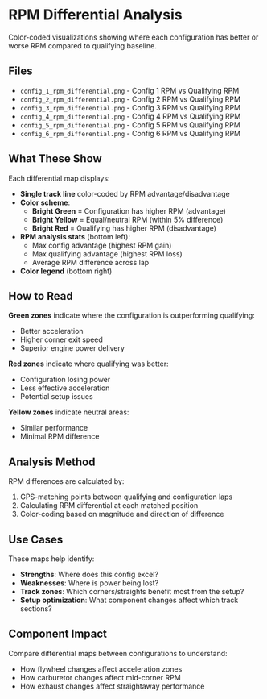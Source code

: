 # RPM Differential Analysis

Color-coded visualizations showing where each configuration has better or worse RPM compared to qualifying baseline.

## Files

- `config_1_rpm_differential.png` - Config 1 RPM vs Qualifying RPM
- `config_2_rpm_differential.png` - Config 2 RPM vs Qualifying RPM
- `config_3_rpm_differential.png` - Config 3 RPM vs Qualifying RPM
- `config_4_rpm_differential.png` - Config 4 RPM vs Qualifying RPM
- `config_5_rpm_differential.png` - Config 5 RPM vs Qualifying RPM
- `config_6_rpm_differential.png` - Config 6 RPM vs Qualifying RPM

## What These Show

Each differential map displays:
- **Single track line** color-coded by RPM advantage/disadvantage
- **Color scheme**:
  - **Bright Green** = Configuration has higher RPM (advantage)
  - **Bright Yellow** = Equal/neutral RPM (within 5% difference)
  - **Bright Red** = Qualifying has higher RPM (disadvantage)
- **RPM analysis stats** (bottom left):
  - Max config advantage (highest RPM gain)
  - Max qualifying advantage (highest RPM loss)
  - Average RPM difference across lap
- **Color legend** (bottom right)

## How to Read

**Green zones** indicate where the configuration is outperforming qualifying:
- Better acceleration
- Higher corner exit speed
- Superior engine power delivery

**Red zones** indicate where qualifying was better:
- Configuration losing power
- Less effective acceleration
- Potential setup issues

**Yellow zones** indicate neutral areas:
- Similar performance
- Minimal RPM difference

## Analysis Method

RPM differences are calculated by:
1. GPS-matching points between qualifying and configuration laps
2. Calculating RPM differential at each matched position
3. Color-coding based on magnitude and direction of difference

## Use Cases

These maps help identify:
- **Strengths**: Where does this config excel?
- **Weaknesses**: Where is power being lost?
- **Track zones**: Which corners/straights benefit most from the setup?
- **Setup optimization**: What component changes affect which track sections?

## Component Impact

Compare differential maps between configurations to understand:
- How flywheel changes affect acceleration zones
- How carburetor changes affect mid-corner RPM
- How exhaust changes affect straightaway performance
